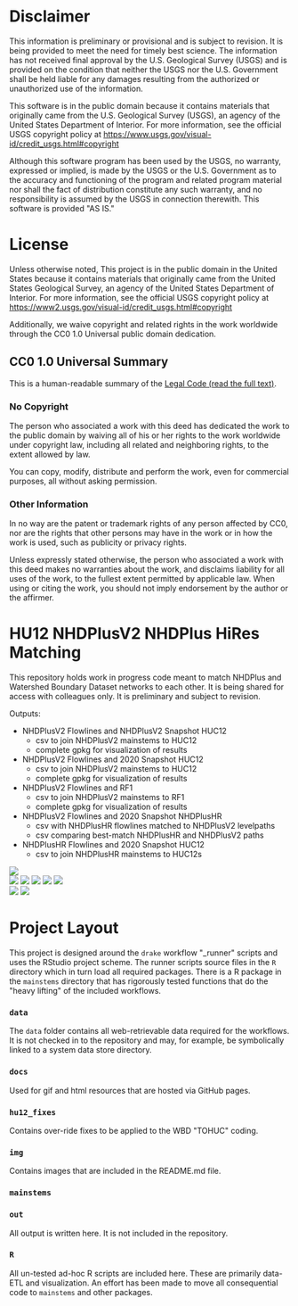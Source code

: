 # Disclaimer

This information is preliminary or provisional and is subject to revision. It is being provided to meet the need for timely best science. The information has not received final approval by the U.S. Geological Survey (USGS) and is provided on the condition that neither the USGS nor the U.S. Government shall be held liable for any damages resulting from the authorized or unauthorized use of the information.  

This software is in the public domain because it contains materials that originally came from the U.S. Geological Survey (USGS), an agency of the United States Department of Interior. For more information, see the official USGS copyright policy at https://www.usgs.gov/visual-id/credit_usgs.html#copyright  

Although this software program has been used by the USGS, no warranty, expressed or implied, is made by the USGS or the U.S. Government as to the accuracy and functioning of the program and related program material nor shall the fact of distribution constitute any such warranty, and no responsibility is assumed by the USGS in connection therewith.
This software is provided "AS IS."

# License

Unless otherwise noted, This project is in the public domain in the United
States because it contains materials that originally came from the United
States Geological Survey, an agency of the United States Department of
Interior. For more information, see the official USGS copyright policy at
https://www2.usgs.gov/visual-id/credit_usgs.html#copyright

Additionally, we waive copyright and related rights in the work
worldwide through the CC0 1.0 Universal public domain dedication.


CC0 1.0 Universal Summary
-------------------------

This is a human-readable summary of the
[Legal Code (read the full text)][1].


### No Copyright

The person who associated a work with this deed has dedicated the work to
the public domain by waiving all of his or her rights to the work worldwide
under copyright law, including all related and neighboring rights, to the
extent allowed by law.

You can copy, modify, distribute and perform the work, even for commercial
purposes, all without asking permission.


### Other Information

In no way are the patent or trademark rights of any person affected by CC0,
nor are the rights that other persons may have in the work or in how the
work is used, such as publicity or privacy rights.

Unless expressly stated otherwise, the person who associated a work with
this deed makes no warranties about the work, and disclaims liability for
all uses of the work, to the fullest extent permitted by applicable law.
When using or citing the work, you should not imply endorsement by the
author or the affirmer.

[1]: https://creativecommons.org/publicdomain/zero/1.0/legalcode

# HU12 NHDPlusV2 NHDPlus HiRes Matching

This repository holds work in progress code meant to match NHDPlus and Watershed Boundary Dataset networks to each other. It is being shared for access with colleagues only. It is preliminary and subject to revision.

Outputs:  
- NHDPlusV2 Flowlines and NHDPlusV2 Snapshot HUC12
  - csv to join NHDPlusV2 mainstems to HUC12
  - complete gpkg for visualization of results
- NHDPlusV2 Flowlines and 2020 Snapshot HUC12 
  - csv to join NHDPlusV2 mainstems to HUC12
  - complete gpkg for visualization of results
- NHDPlusV2 Flowlines and RF1
  - csv to join NHDPlusV2 mainstems to RF1
  - complete gpkg for visualization of results
- NHDPlusV2 Flowlines and 2020 Snapshot NHDPlusHR
  - csv with NHDPlusHR flowlines matched to NHDPlusV2 levelpaths
  - csv comparing best-match NHDPlusHR and NHDPlusV2 paths
- NHDPlusHR Flowlines and 2020 Snapshot HUC12
  - csv to join NHDPlusHR mainstems to HUC12s

![](img/1002.gif)  
![](img/fig1.png)
![](img/fig2.png)
![](img/fig3.png)
![](img/fig4.png)
![](img/fig5.png)  
![](img/example.gif)
![](img/animation.gif)

# Project Layout

This project is designed around the `drake` workflow "_runner" scripts and uses the RStudio project scheme. The runner scripts source files in the `R` directory which in turn load all required packages. There is a R package in the `mainstems` directory that has rigorously tested functions that do the "heavy lifting" of the included workflows.

### `data`

The `data` folder contains all web-retrievable data required for the workflows. It is not checked in to the repository and may, for example, be symbolically linked to a system data store directory.

### `docs`

Used for gif and html resources that are hosted via GitHub pages.

### `hu12_fixes`

Contains over-ride fixes to be applied to the WBD "TOHUC" coding.

### `img`

Contains images that are included in the README.md file.

### `mainstems`

### `out`

All output is written here. It is not included in the repository.

### `R`

All un-tested ad-hoc R scripts are included here. These are primarily data-ETL and visualization. An effort has been made to move all consequential code to `mainstems` and other packages.
